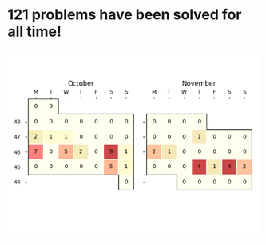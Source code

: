 **121** problems have been solved for all time!
================================================
![](heatmap.png)
